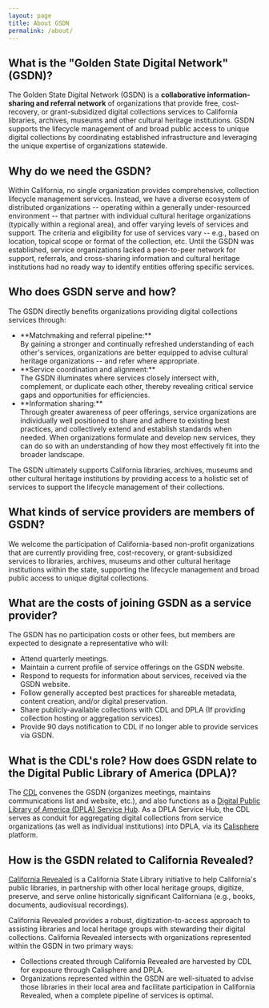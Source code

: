 ```yaml
---
layout: page
title: About GSDN
permalink: /about/
---
```


## What is the "Golden State Digital Network" (GSDN)? 
The Golden State Digital Network (GSDN) is a <strong>collaborative information-sharing and referral network</strong> of organizations that provide free, cost-recovery, or grant-subsidized digital collections services to California libraries, archives, museums and other cultural heritage institutions. GSDN supports the lifecycle management of and broad public access to unique digital collections by coordinating established infrastructure and leveraging the unique expertise of organizations statewide.

## Why do we need the GSDN?
Within California, no single organization provides comprehensive, collection lifecycle management services. Instead, we have a diverse ecosystem of distributed organizations -- operating within a generally under-resourced environment -- that partner with individual cultural heritage organizations (typically within a regional area), and offer varying levels of services and support. The criteria and eligibility for use of services vary -- e.g., based on location, topical scope or format of the collection, etc. Until the GSDN was established, service organizations lacked a peer-to-peer network for support, referrals, and cross-sharing information and cultural heritage institutions had no ready way to identify entities offering specific services. 

## Who does GSDN serve and how? 
The GSDN directly benefits organizations providing digital collections services through:

<ul>
<li>**Matchmaking and referral pipeline:**</li> By gaining a stronger and continually refreshed understanding of each other's services, organizations are better equipped to advise cultural heritage organizations -- and refer where appropriate.
<li>**Service coordination and alignment:**</li> The GSDN illuminates where services closely intersect with, complement, or duplicate each other, thereby revealing critical service gaps and opportunities for efficiencies.
<li>**Information sharing:**</li> Through greater awareness of peer offerings, service organizations are individually well positioned to share and adhere to existing best practices, and collectively extend and establish standards when needed. When organizations formulate and develop new services, they can do so with an understanding of how they most effectively fit into the broader landscape. 
 </ul>

The GSDN ultimately supports California libraries, archives, museums and other cultural heritage institutions by providing access to a holistic set of services to support the lifecycle management of their collections.

## What kinds of service providers are members of GSDN?
We welcome the participation of California-based non-profit organizations that are currently providing free, cost-recovery, or grant-subsidized services to libraries, archives, museums and other cultural heritage institutions within the state, supporting the lifecycle management and broad public access to unique digital collections.

## What are the costs of joining GSDN as a service provider?
The GSDN has no participation costs or other fees, but members are expected to designate a representative who will:

<ul>
<li>Attend quarterly meetings.</li> 
<li>Maintain a current profile of service offerings on the GSDN website.</li> 
<li>Respond to requests for information about services, received via the GSDN website.</li> 
<li>Follow generally accepted best practices for shareable metadata, content creation, and/or digital preservation.</li> 
<li>Share publicly-available collections with CDL and DPLA (If providing collection hosting or aggregation services).</li> 
<li>Provide 90 days notification to CDL if no longer able to provide services via GSDN.</li> 
</ul>



## What is the CDL's role? How does GSDN relate to the Digital Public Library of America (DPLA)?
The [CDL](www.cdlib.org) convenes the GSDN (organizes meetings, maintains communications list and website, etc.), and also functions as a [Digital Public Library of America (DPLA) Service Hub](https://pro.dp.la/hubs/dpla-member-hubs). As a DPLA Service Hub, the CDL serves as conduit for aggregating digital collections from service organizations (as well as individual institutions) into DPLA, via its [Calisphere](https://calisphere.org/) platform.


## How is the GSDN related to California Revealed?
[California Revealed](https://californiarevealed.org/) is a California State Library initiative to help California's public libraries, in partnership with other local heritage groups, digitize, preserve, and serve online historically significant Californiana (e.g., books, documents, audiovisual recordings). 
 
California Revealed provides a robust, digitization-to-access approach to assisting libraries and local heritage groups with stewarding their  digital collections. California Revealed intersects with organizations represented within the GSDN in two primary ways:
 
<ul>
<li>Collections created through California Revealed are harvested by CDL for exposure through Calisphere and DPLA.</li>
<li>Organizations represented within the GSDN are well-situated to advise those libraries in their local area and facilitate participation in California Revealed, when a complete pipeline of services is optimal.</li>
</ul>


